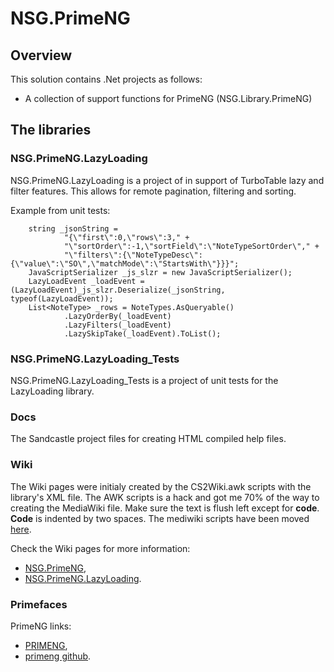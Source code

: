 # NSG.PrimeNG
## Overview
This solution contains .Net projects as follows:
- A collection of support functions for PrimeNG (NSG.Library.PrimeNG)

## The libraries
### NSG.PrimeNG.LazyLoading
NSG.PrimeNG.LazyLoading is a project of in support of TurboTable lazy and filter features.  This allows for remote pagination, filtering and sorting.

Example from unit tests:
```
    string _jsonString =
            "{\"first\":0,\"rows\":3," +
            "\"sortOrder\":-1,\"sortField\":\"NoteTypeSortOrder\"," +
            "\"filters\":{\"NoteTypeDesc\":{\"value\":\"SO\",\"matchMode\":\"StartsWith\"}}}";
    JavaScriptSerializer _js_slzr = new JavaScriptSerializer();
    LazyLoadEvent _loadEvent = (LazyLoadEvent)_js_slzr.Deserialize(_jsonString, typeof(LazyLoadEvent));
    List<NoteType> _rows = NoteTypes.AsQueryable()
            .LazyOrderBy(_loadEvent)
            .LazyFilters(_loadEvent)
            .LazySkipTake(_loadEvent).ToList();
```

### NSG.PrimeNG.LazyLoading_Tests
NSG.PrimeNG.LazyLoading_Tests is a project of unit tests for the LazyLoading library.

### Docs
The Sandcastle project files for creating HTML compiled help files.

### Wiki
The Wiki pages were initialy created by the CS2Wiki.awk scripts with the library's XML file.
The AWK scripts is a hack and got me 70% of the way to creating the MediaWiki file. Make sure the text is flush left except for **code**. **Code** is indented by two spaces.
The mediwiki scripts have been moved [here](https://github.com/PHuhn/py-media-wiki).

Check the Wiki pages for more information:
- [NSG.PrimeNG](https://github.com/PHuhn/NSG.PrimeNG/wiki/Home),
- [NSG.PrimeNG.LazyLoading](https://github.com/PHuhn/NSG.PrimeNG/wiki/NSG.PrimeNG.LazyLoading).

### Primefaces
PrimeNG links:
- [PRIMENG](https://www.primefaces.org/primeng/#/),
- [primeng github](https://github.com/primefaces/primeng).
